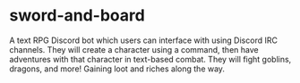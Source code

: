 # sword-and-board
A text RPG Discord bot which users can interface with using Discord IRC channels. They will create a character using a command, then have adventures with that character in text-based combat. They will fight goblins, dragons, and more! Gaining loot and riches along the way.

